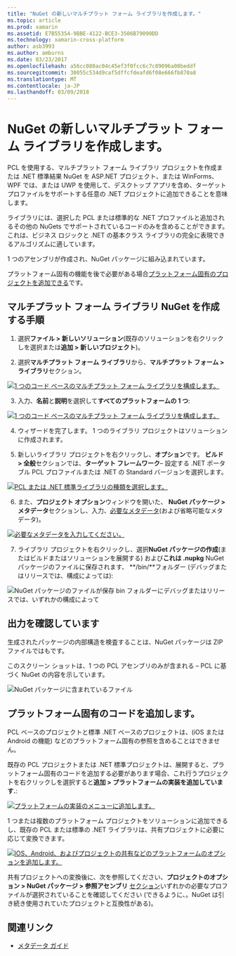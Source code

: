 ```yaml
---
title: "NuGet の新しいマルチプラット フォーム ライブラリを作成します。"
ms.topic: article
ms.prod: xamarin
ms.assetid: E7B55354-9BBE-4122-BCE3-3506B79090DD
ms.technology: xamarin-cross-platform
author: asb3993
ms.author: amburns
ms.date: 03/23/2017
ms.openlocfilehash: a56cc080ac04c45ef3f0fcc6c7c89096a08beddf
ms.sourcegitcommit: 30055c534d9caf5dffcfdeafd6f08e666fb870a8
ms.translationtype: MT
ms.contentlocale: ja-JP
ms.lasthandoff: 03/09/2018
---
```

# <a name="creating-a-new-multiplatform-library-for-nuget"></a>NuGet の新しいマルチプラット フォーム ライブラリを作成します。

PCL を使用する、マルチプラット フォーム ライブラリ プロジェクトを作成または .NET 標準結果 NuGet を ASP.NET プロジェクト、または WinForms、WPF では、または UWP を使用して、デスクトップ アプリを含め、ターゲット プロファイルをサポートする任意の .NET プロジェクトに追加できることを意味します。

ライブラリには、選択した PCL または標準的な .NET プロファイルと追加されるその他の NuGets でサポートされているコードのみを含めることができます。
これは、ビジネス ロジックと .NET の基本クラス ライブラリの完全に表現できるアルゴリズムに適しています。

1 つのアセンブリが作成され、NuGet パッケージに組み込まれています。

プラットフォーム固有の機能を後で必要がある場合[プラットフォーム固有のプロジェクトを追加できる](#add-platforms)です。

## <a name="steps-to-create-a-multiplatform-library-nuget"></a>マルチプラット フォーム ライブラリ NuGet を作成する手順

1. 選択**ファイル > 新しいソリューション**(既存のソリューションを右クリックしを選択または**追加 > 新しいプロジェクト**)。

2. 選択**マルチプラット フォーム ライブラリ**から、**マルチプラット フォーム > ライブラリ**セクション。

  [![](single-codebase-images/mulitplatform-library-sml.png "1 つのコード ベースのマルチプラット フォーム ライブラリを構成します。")](single-codebase-images/mulitplatform-library.png#lightbox)

3. 入力、**名前**と**説明**を選択して**すべてのプラットフォームの 1 つ**:

  [![](single-codebase-images/single-configure-sml.png "1 つのコード ベースのマルチプラット フォーム ライブラリを構成します。")](single-codebase-images/single-configure.png#lightbox)

4. ウィザードを完了します。 1 つのライブラリ プロジェクトはソリューションに作成されます。

5. 新しいライブラリ プロジェクトを右クリックし、**オプション**です。 **ビルド > 全般**セクションでは、**ターゲット フレームワーク**– 設定する .NET ポータブル PCL プロファイルまたは .NET の Standard バージョンを選択します。

  [![](single-codebase-images/single-choose-type-sml.png "PCL または .NET 標準ライブラリの種類を選択します。")](single-codebase-images/single-choose-type.png#lightbox)

6. また、**プロジェクト オプション**ウィンドウを開いた、 **NuGet パッケージ > メタデータ**セクションし、入力、[必要なメタデータ](~/cross-platform/app-fundamentals/nuget-multiplatform-libraries/metadata.md)(および省略可能なメタデータ)。

  [![](single-codebase-images/single-metadata-sml.png "必要なメタデータを入力してください。")](single-codebase-images/single-metadata.png#lightbox)

7. ライブラリ プロジェクトを右クリックし、選択**NuGet パッケージの作成**(またはビルドまたはソリューションを展開する) および**これは .nupkg** NuGet パッケージのファイルに保存されます、 **/bin/**フォルダー (デバッグまたはリリースでは、構成によっては):

  ![](single-codebase-images/create-nuget-package.png "NuGet パッケージのファイルが保存 bin フォルダーにデバッグまたはリリースでは、いずれかの構成によって")


## <a name="verifying-the-output"></a>出力を確認しています

生成されたパッケージの内部構造を検査することは、NuGet パッケージは ZIP ファイルではもです。

このスクリーン ショットは、1 つの PCL アセンブリのみが含まれる – PCL に基づく NuGet の内容を示しています。

![](single-codebase-images/nuget-output.png "NuGet パッケージに含まれているファイル")

<a name="add-platforms" />

## <a name="adding-platform-specific-code"></a>プラットフォーム固有のコードを追加します。

PCL ベースのプロジェクトと標準 .NET ベースのプロジェクトは、(iOS または Android の機能) などのプラットフォーム固有の参照を含めることはできません。

既存の PCL プロジェクトまたは .NET 標準プロジェクトは、展開すると、プラットフォーム固有のコードを追加する必要があります場合、これ行うプロジェクトを右クリックしを選択すると**追加 > プラットフォームの実装を追加しています.**:

[![](single-codebase-images/add-later-sml.png "プラットフォームの実装のメニューに追加します。")](single-codebase-images/add-later.png#lightbox)

1 つまたは複数のプラットフォーム プロジェクトをソリューションに追加できるし、既存の PCL または標準の .NET ライブラリは、共有プロジェクトに必要に応じて変換できます。

[![](single-codebase-images/add-later-platforms-sml.png "IOS、Android、およびプロジェクトの共有などのプラットフォームのオプションを追加します。")](single-codebase-images/add-later-platforms-sml.png#lightbox)

共有プロジェクトへの変換後に、次を参照してください、**プロジェクトのオプション > NuGet パッケージ > 参照アセンブリ**
[セクション](~/cross-platform/app-fundamentals/nuget-multiplatform-libraries/platform-specific.md)いずれかの必要なプロファイルが選択されていることを確認してください (できるように、。NuGet は引き続き使用されていたプロジェクトと互換性がある)。


## <a name="related-links"></a>関連リンク

- [メタデータ ガイド](~/cross-platform/app-fundamentals/nuget-multiplatform-libraries/metadata.md)
